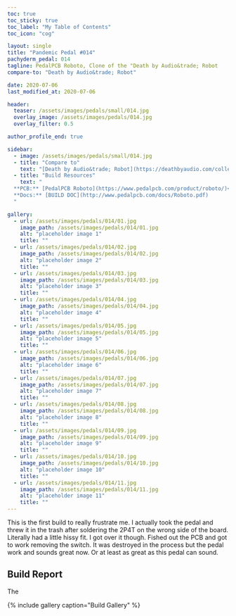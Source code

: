 ```yaml
---
toc: true
toc_sticky: true
toc_label: "My Table of Contents"
toc_icon: "cog"

layout: single
title: "Pandemic Pedal #014"
pachyderm_pedal: 014
tagline: PedalPCB Roboto, Clone of the "Death by Audio&trade; Robot
compare-to: "Death by Audio&trade; Robot"

date: 2020-07-06
last_modified_at: 2020-07-06

header:
  teaser: /assets/images/pedals/small/014.jpg
  overlay_image: /assets/images/pedals/014.jpg
  overlay_filter: 0.5

author_profile_end: true

sidebar:
  - image: /assets/images/pedals/small/014.jpg
  - title: "Compare to"
    text: "[Death by Audio&trade; Robot](https://deathbyaudio.com/collections/all-pedals/products/robot)"
  - title: "Build Resources"
    text: "
  **PCB:** [PedalPCB Roboto](https://www.pedalpcb.com/product/roboto/)<br>
  **Docs:** [BUILD DOC](http://www.pedalpcb.com/docs/Roboto.pdf)
  "

gallery:
  - url: /assets/images/pedals/014/01.jpg
    image_path: /assets/images/pedals/014/01.jpg
    alt: "placeholder image 1"
    title: ""
  - url: /assets/images/pedals/014/02.jpg
    image_path: /assets/images/pedals/014/02.jpg
    alt: "placeholder image 2"
    title: ""
  - url: /assets/images/pedals/014/03.jpg
    image_path: /assets/images/pedals/014/03.jpg
    alt: "placeholder image 3"
    title: ""
  - url: /assets/images/pedals/014/04.jpg
    image_path: /assets/images/pedals/014/04.jpg
    alt: "placeholder image 4"
    title: ""
  - url: /assets/images/pedals/014/05.jpg
    image_path: /assets/images/pedals/014/05.jpg
    alt: "placeholder image 5"
    title: ""
  - url: /assets/images/pedals/014/06.jpg
    image_path: /assets/images/pedals/014/06.jpg
    alt: "placeholder image 6"
    title: ""
  - url: /assets/images/pedals/014/07.jpg
    image_path: /assets/images/pedals/014/07.jpg
    alt: "placeholder image 7"
    title: ""
  - url: /assets/images/pedals/014/08.jpg
    image_path: /assets/images/pedals/014/08.jpg
    alt: "placeholder image 8"
    title: ""
  - url: /assets/images/pedals/014/09.jpg
    image_path: /assets/images/pedals/014/09.jpg
    alt: "placeholder image 9"
    title: ""
  - url: /assets/images/pedals/014/10.jpg
    image_path: /assets/images/pedals/014/10.jpg
    alt: "placeholder image 10"
    title: ""
  - url: /assets/images/pedals/014/11.jpg
    image_path: /assets/images/pedals/014/11.jpg
    alt: "placeholder image 11"
    title: ""
---
```


This is the first build to really frustrate me. I actually took the pedal and threw it in the trash after soldering the 2P4T on the wrong side of the board. Literally had a little hissy fit. I got over it though. Fished out the PCB and got to work removing the switch. It was destroyed in the process but the pedal work and sounds great now. Or at least as great as this pedal can sound.

## Build Report

The

{% include gallery caption="Build Gallery" %}
